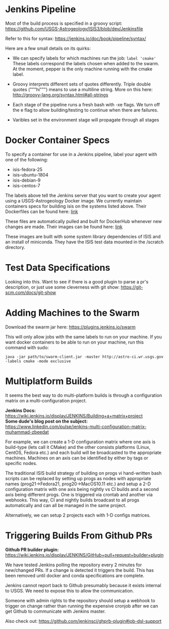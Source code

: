 # Jenkins Pipeline

Most of the build process is specified in a groovy script: https://github.com/USGS-Astrogeology/ISIS3/blob/dev/Jenkinsfile

Refer to this for syntax: https://jenkins.io/doc/book/pipeline/syntax/

Here are a few small details on its quirks:

* We can specify labels for which machines run the job: `label 'cmake'` These labels correspond the labels chosen when added to the swarm. At the moment, pepper is the only machine running with the cmake label.

* Groovy interprets different sets of quotes differently. Triple double quotes ("""hi""") means to use a multiline string. More on this here: http://groovy-lang.org/syntax.html#all-strings

* Each stage of the pipeline runs a fresh bash with -xe flags. We turn off the e flag to allow building/testing to continue when there are failures.

* Varibles set in the environment stage will propagate through all stages


# Docker Container Specs

To specify a container for use in a Jenkins pipeline, label your agent with one of the following: 

* isis-fedora-25
* isis-ubuntu-1804
* isis-debian-9
* isis-centos-7

The labels above tell the Jenkins server that you want to create your agent using a USGS-Astrogeology Docker image. We currently maintain containers specs for building isis on the systems listed above. Their Dockerfiles can be found here: [link](https://github.com/USGS-Astrogeology/docker_linux_isisdeps/tree/master/jenkins)

These files are automatically pulled and built for DockerHub whenever new changes are made. Their images can be found here: [link](https://hub.docker.com/r/usgsastro/docker_linux_isisdeps/)

These images are built with some system library dependencies of ISIS and an install of miniconda. They have the ISIS test data mounted in the /scratch directory.

# Test Data Specifications

Looking into this. Want to see if there is a good plugin to parse a pr's description, or just use some cleverness with git show: https://git-scm.com/docs/git-show

# Adding Machines to the Swarm

Download the swarm jar here: https://plugins.jenkins.io/swarm

This will only allow jobs with the same labels to run on your machine. If you want docker containers to be able to run on your machine, run this command with sudo:

`java -jar path/to/swarm-client.jar -master http://astro-ci.wr.usgs.gov -labels cmake -mode exclusive`

# Multiplatform Builds

It seems the best way to do multi-platform builds is through a configuration matrix on a multi-configuration project.

**Jenkins Docs:** https://wiki.jenkins.io/display/JENKINS/Building+a+matrix+project \
**Some dude's blog post on the subject:** https://www.linkedin.com/pulse/jenkins-multi-configuration-matrix-muhammad-zbeedat

For example, we can create a 1-D configuration matrix where one axis is build-type (lets call it CMake) and the other consists platforms (Linux, CentOS, Fedora etc.) and each build will be broadcasted to the appropriate machines. Machines on an axis can be identified by either by tags or specific nodes. 

The traditional ISIS build strategy of building on progs vi hand-written bash scripts can be replaced by setting up progs as nodes with appropriate names (prog21->Fedora21, prog20->MacOS10.11 etc.) and setup a 2-D configuration matrix with one axis being nightly vs CI builds and a second axis being different progs. One is triggered via crontab and another via webhooks. This way, CI and nightly builds broadcast to all progs automatically and can all be managed in the same project. 

Alternatively, we can setup 2 projects each with 1-D configs matrices.
 

# Triggering Builds From Github PRs

**Github PR builder plugin:** https://wiki.jenkins.io/display/JENKINS/GitHub+pull+request+builder+plugin

We have tested Jenkins polling the repository every 2 minutes for new/changed PRs. If a change is detected it triggers the build. This has been removed until docker and conda specifications are complete.

Jenkins cannot report back to Github presumably because it exists internal to USGS. We need to expose this to allow the communication.

Someone with admin rights to the repository should setup a webhook to trigger on change rather than running the expensive cronjob after we can get Github to communicate with Jenkins master. 

Also check out: https://github.com/jenkinsci/ghprb-plugin#job-dsl-support